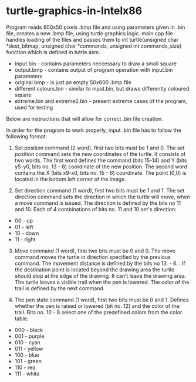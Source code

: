 # turtle-graphics-in-Intelx86

Program reads 600x50 pixels .bmp file and using parameters given in .bin file, creates a new .bmp file, using turtle graphics logic. 
main.cpp file handles loading of the files and passes them to int turtle(unsigned char *dest_bitmap, unsigned char *commands, unsigned int commands_size) function which is defined in tutrle.asm.

- input.bin - contains parameters neccessary to draw a small square 
- output.bmp - contains output of program operation with input.bin parameters 
- original.bmp - is just an empty 50x600 .bmp file
- different colours.bin - similar to input.bin, but draws differently coloured square
- extreme.bin and extreme2.bin - present extreme cases of the program, used for testing

Below are instructions that will allow for correct .bin file creation.

In order for the program to work properly, input .bin file has to follow the following format:

1. Set position command (2 word), first two bits must be 1 and 0. The set position command sets the new coordinates of the turtle. It consists of two words. The first word defines the command (bits 15-14) and Y (bits y5-y0, bits no. 13 - 8) coordinate of the new position. The second word contains the X (bits x9-x0, bits no. 15 - 6) coordinate. The point (0,0) is located in the bottom left corner of the image.

2. Set direction command (1 word), first two bits must be 1 and 1. The set direction command sets the direction in which the turtle will move, when a move command is issued. The direction is defined by the bits no 11 and 10. Each of 4 combinations of bits no. 11 and 10 set's direction: 
- 00 - up 
- 01 - left 
- 10 - down 
- 11 - right

3. Move command (1 word), first two bits must be 0 and 0. The move command moves the turtle in direction specified by the previous command. The movement distance is defined by the bits no 13. - 6. . If the destination point is located beyond the drawing area the turtle should stop at the edge of the drawing. It can’t leave the drawing area. The turtle leaves a visible trail when the pen is lowered. The color of the trail is defined by the next command.

4. The pen state command (1 word), first two bits must be 0 and 1. Defines whether the pen is raised or lowered (bit no. 12) and the color of the trail. Bits no. 10 - 8 select one of the predefined colors from the color table: 
- 000 - black 
- 001 - purple 
- 010 - cyan 
- 011 - yellow 
- 100 - blue 
- 101 - green 
- 110 - red 
- 111 - white
